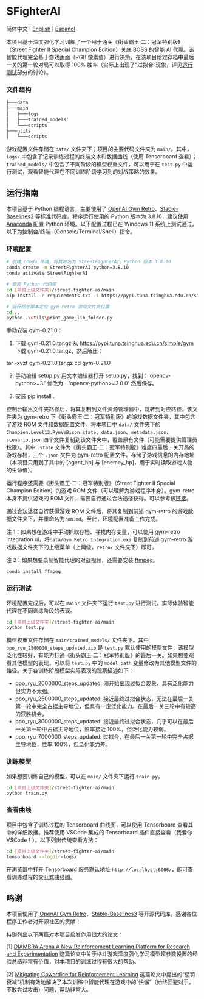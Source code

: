 # SFighterAI

简体中文 | [English](README.md) | [Español](README_ES.md)

本项目基于深度强化学习训练了一个用于通关《街头霸王·二：冠军特别版》（Street Fighter II Special Champion Edition）关底 BOSS 的智能 AI 代理。该智能代理完全基于游戏画面（RGB 像素值）进行决策，在该项目给定存档中最后一关的第一轮对局可以取得 100% 胜率（实际上出现了“过拟合”现象，详见[运行测试](#running-tests)部分的讨论）。

### 文件结构

```bash
├───data
├───main
│   ├───logs
│   ├───trained_models
│   └───scripts
├───utils
│   └───scripts
```

游戏配置文件存储在 `data/` 文件夹下；项目的主要代码文件夹为 `main/`。其中，`logs/` 中包含了记录训练过程的终端文本和数据曲线（使用 Tensorboard 查看）；`trained_models/` 中包含了不同阶段的模型权重文件，可以用于在 `test.py` 中运行测试，观看智能代理在不同训练阶段学习到的对战策略的效果。

## 运行指南

本项目基于 Python 编程语言，主要使用了 [OpenAI Gym Retro](https://retro.readthedocs.io/en/latest/getting_started.html)、[Stable-Baselines3](https://stable-baselines3.readthedocs.io/en/master/) 等标准代码库。程序运行使用的 Python 版本为 3.8.10，建议使用 [Anaconda](https://www.anaconda.com) 配置 Python 环境。以下配置过程已在 Windows 11 系统上测试通过。以下为控制台/终端（Console/Terminal/Shell）指令。

### 环境配置

```bash
# 创建 conda 环境，将其命名为 StreetFighterAI，Python 版本 3.8.10
conda create -n StreetFighterAI python=3.8.10
conda activate StreetFighterAI

# 安装 Python 代码库
cd [项目上级文件夹]/street-fighter-ai/main
pip install -r requirements.txt -i https://pypi.tuna.tsinghua.edu.cn/simple

# 运行程序脚本定位 gym-retro 游戏文件夹位置
cd ..
python .\utils\print_game_lib_folder.py
```

手动安装 gym-0.21.0：

1. 下载 gym-0.21.0.tar.gz
从 https://pypi.tuna.tsinghua.edu.cn/simple/gym 下载 gym-0.21.0.tar.gz，然后解压：

tar -xvzf gym-0.21.0.tar.gz
cd gym-0.21.0

2. 手动编辑 setup.py
用文本编辑器打开 setup.py，找到：'opencv-python>=3.'
修改为：'opencv-python>=3.0.0'
然后保存。

3. 安装
pip install .

控制台输出文件夹路径后，将其复制到文件资源管理器中，跳转到对应路径。该文件夹为 gym-retro 下《街头霸王·二：冠军特别版》的游戏数据文件夹，其中包含了游戏 ROM 文件和数据配置文件。将本项目中 `data/` 文件夹下的 `Champion.Level12.RyuVsBison.state`、`data.json`、`metadata.json`、`scenario.json` 四个文件复制到该文件夹中，覆盖原有文件（可能需要提供管理员权限）。其中 `.state` 文件为《街头霸王·二：冠军特别版》难度四最后一关开局的游戏存档，三个 `.json` 文件为 gym-retro 配置文件，存储了游戏信息的内存地址（本项目只用到了其中的 [agent_hp] 与 [enemey_hp]，用于实时读取游戏人物的生命值）。

运行程序还需要《街头霸王·二：冠军特别版》（Street Fighter II Special Champion Edition）的游戏 ROM 文件（可以理解为游戏程序本身）。gym-retro 本身不提供游戏的 ROM 文件，需要自行通过合法途径获得。可以参考该[链接](https://wowroms.com/en/roms/sega-genesis-megadrive/street-fighter-ii-special-champion-edition-europe/26496.html)。

通过合法途径自行获得游戏 ROM 文件后，将其复制到前述 gym-retro 的游戏数据文件夹下，并重命名为`rom.md`。至此，环境配置准备工作完成。

注 1：如果想在游戏中手动抓取存档、寻找内存变量，可以使用 gym-retro integration ui，将`data/Gym Retro Integration.exe` 复制到前述 gym-retro 游戏数据文件夹下的上级菜单（上两级，`retro/` 文件夹下）即可。

注 2：如果想要录制智能代理的对战视频，还需要安装 [ffmpeg](https://ffmpeg.org/)。
```bash
conda install ffmpeg
```

### <a name="running-tests"></a>运行测试

环境配置完成后，可以在 `main/` 文件夹下运行 `test.py` 进行测试，实际体验智能代理在不同训练阶段的表现。

```bash
cd [项目上级文件夹]/street-fighter-ai/main
python test.py
```

模型权重文件存储在 `main/trained_models/` 文件夹下。其中 `ppo_ryu_2500000_steps_updated.zip` 是 `test.py` 默认使用的模型文件，该模型泛化性较好，有能力打通《街头霸王·二：冠军特别版》的最后一关。如果想要观看其他模型的表现，可以将 `test.py` 中的 `model_path` 变量修改为其他模型文件的路径。关于各训练阶段模型实际表现的观察描述如下：

* ppo_ryu_2000000_steps_updated: 刚开始出现过拟合现象，具有泛化能力但实力不太强。
* ppo_ryu_2500000_steps_updated: 接近最终过拟合状态，无法在最后一关第一轮中完全占据主导地位，但具有一定泛化能力。在最后一关三轮中有较高的获胜机会。
* ppo_ryu_3000000_steps_updated: 接近最终过拟合状态，几乎可以在最后一关第一轮中占据主导地位，胜率接近 100%，但泛化能力较弱。
* ppo_ryu_7000000_steps_updated: 过拟合，在最后一关第一轮中完全占据主导地位，胜率 100%，但泛化能力差。

### 训练模型

如果想要训练自己的模型，可以在 `main/` 文件夹下运行 `train.py`。

```bash
cd [项目上级文件夹]/street-fighter-ai/main
python train.py
```

### 查看曲线

项目中包含了训练过程的 Tensorboard 曲线图，可以使用 Tensorboard 查看其中的详细数据。推荐使用 VSCode 集成的 Tensorboard 插件直接查看（我爱你 VSCode！）。以下列出传统查看方法：

```bash
cd [项目上级文件夹]/street-fighter-ai/main
tensorboard --logdir=logs/
```

在浏览器中打开 Tensorboard 服务默认地址 `http://localhost:6006/`，即可查看训练过程的交互式曲线图。

## 鸣谢
本项目使用了 [OpenAI Gym Retro](https://retro.readthedocs.io/en/latest/getting_started.html)、[Stable-Baselines3](https://stable-baselines3.readthedocs.io/en/master/) 等开源代码库。感谢各位程序工作者对开源社区的贡献！

特别列出以下两篇对本项目启发作用很大的论文：

[1] [DIAMBRA Arena A New Reinforcement Learning Platform for Research and Experimentation](https://arxiv.org/abs/2210.10595)
这篇论文中关于格斗游戏深度强化学习模型超参数设置的经验总结非常有价值，对本项目的训练过程有很大的帮助。

[2] [Mitigating Cowardice for Reinforcement Learning](https://ieee-cog.org/2022/assets/papers/paper_111.pdf)
这篇论文中提出的“惩罚衰减”机制有效地解决了本次训练中智能代理在游戏中的“怯懈”（始终回避对手，不敢尝试攻击）问题，帮助非常大。
